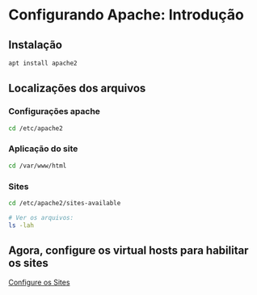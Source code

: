 # Configurando Apache: Introdução

## Instalação

```bash
apt install apache2
```

## Localizações dos arquivos

### Configurações apache

```bash
cd /etc/apache2
```

### Aplicação do site

```bash
cd /var/www/html
```

### Sites

```bash
cd /etc/apache2/sites-available

# Ver os arquivos:
ls -lah
```

## Agora, configure os virtual hosts para habilitar os sites

[Configure os Sites](02-virtual_host.md)
